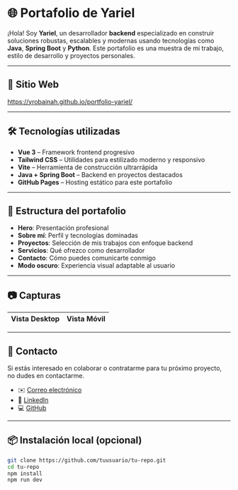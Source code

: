 # 🌐 Portafolio de Yariel

¡Hola! Soy **Yariel**, un desarrollador **backend** especializado en construir soluciones robustas, escalables y modernas usando tecnologías como **Java**, **Spring Boot** y **Python**. Este portafolio es una muestra de mi trabajo, estilo de desarrollo y proyectos personales.

---

## 🚀 Sitio Web
https://yrobainah.github.io/portfolio-yariel/

---

## 🛠️ Tecnologías utilizadas

- **Vue 3** – Framework frontend progresivo
- **Tailwind CSS** – Utilidades para estilizado moderno y responsivo
- **Vite** – Herramienta de construcción ultrarrápida
- **Java + Spring Boot** – Backend en proyectos destacados
- **GitHub Pages** – Hosting estático para este portafolio

---

## 🧩 Estructura del portafolio

- **Hero**: Presentación profesional
- **Sobre mí**: Perfil y tecnologías dominadas
- **Proyectos**: Selección de mis trabajos con enfoque backend
- **Servicios**: Qué ofrezco como desarrollador
- **Contacto**: Cómo puedes comunicarte conmigo
- **Modo oscuro**: Experiencia visual adaptable al usuario

---

## 📷 Capturas

| Vista Desktop | Vista Móvil |
|---------------|-------------|

---

## 📩 Contacto

Si estás interesado en colaborar o contratarme para tu próximo proyecto, no dudes en contactarme.

- ✉️ [Correo electrónico](mailto:yrobaina95@email.com)
- 💼 [LinkedIn](https://linkedin.com/in/yariel-robaina-hernández-39512b1a9/)
- 💻 [GitHub](https://github.com/Yrobainah)

---

## 📦 Instalación local (opcional)

```bash
git clone https://github.com/tuusuario/tu-repo.git
cd tu-repo
npm install
npm run dev
